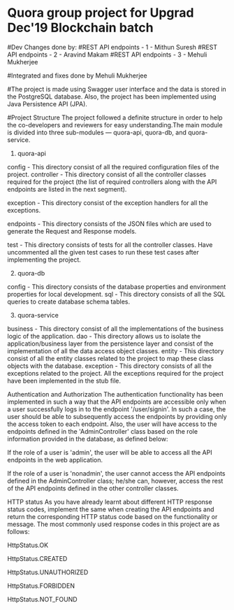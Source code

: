 # Quora group project for Upgrad Dec'19 Blockchain batch
#Dev Changes done by:
#REST API endpoints - 1 - Mithun Suresh
#REST API endpoints - 2 - Aravind Makam
#REST API endpoints - 3 - Mehuli Mukherjee

#Integrated and fixes done by Mehuli Mukherjee

#The project is made using Swagger user interface and the data is stored in the PostgreSQL database. Also, the project has been implemented using Java Persistence API (JPA).

#Project Structure
The project followed a definite structure in order to help the co-developers and reviewers for easy understanding.The main module is divided into three sub-modules —  quora-api, quora-db, and quora-service.

1. quora-api

config - This directory consist of all the required configuration files of the project.
controller - This directory consist of all the controller classes required for the project (the list of required controllers along with the API endpoints are listed in the next segment).

exception - This directory consist of the exception handlers for all the exceptions.

endpoints - This directory consists of the JSON files which are used to generate the Request and Response models.

test - This directory consists of tests for all the controller classes. Have uncommented all the given test cases to run these test cases after implementing the project.

 

2. quora-db

config - This directory consists of the database properties and environment properties for local development.
sql - This directory consists of all the SQL queries to create database schema tables.
 

3. quora-service

business - This directory consist of all the implementations of the business logic of the application.
dao - This directory allows us to isolate the application/business layer from the persistence layer and consist of the implementation of all the data access object classes.
entity - This directory consist of all the entity classes related to the project to map these class objects with the database.
exception - This directory consists of all the exceptions related to the project. All the exceptions required for the project have been implemented in the stub file.
 

Authentication and Authorization
The authentication functionality has been implemented in such a way that the API endpoints are accessible only when a user successfully logs in to the endpoint '/user/signin'. In such a case, the user should be able to subsequently access the endpoints by providing only the access token to each endpoint. Also, the user will have access to the endpoints defined in the 'AdminController' class based on the role information provided in the database, as defined below:

If the role of a user is 'admin', the user will be able to access all the API endpoints in the web application.

If the role of a user is 'nonadmin', the user cannot access the API endpoints defined in the AdminController class; he/she can, however, access the rest of the API endpoints defined in the other controller classes.
 

HTTP status
As you have already learnt about different HTTP response status codes, implement the same when creating the API endpoints and return the corresponding HTTP status code based on the functionality or message. The most commonly used response codes in this project are as follows:

HttpStatus.OK

HttpStatus.CREATED

HttpStatus.UNAUTHORIZED

HttpStatus.FORBIDDEN

HttpStatus.NOT_FOUND
